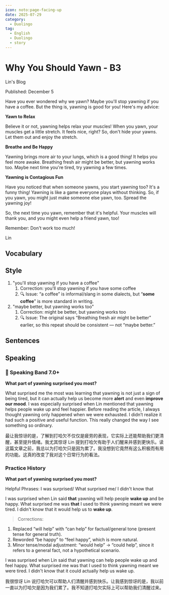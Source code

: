 ```yaml
---
icon: noto:page-facing-up
date: 2025-07-29
category:
  - Duolingo
tag:
  - English
  - Duolingo
  - story
---
```


# Why You Should Yawn - B3

Lin's Blog

Published: December 5

Have you ever wondered why we yawn? Maybe you'll stop yawning if you have a coffee. But the thing is, yawning is good for you! Here's my advice:

**Yawn to Relax**

Believe it or not, yawning helps relax your muscles! When you yawn, your muscles get a little stretch. It feels nice, right? So, don't hide your yawns. Let them out and enjoy the stretch.

**Breathe and Be Happy**

Yawning brings more air to your lungs, which is a good thing! It helps you feel more awake. Breathing fresh air might be better, but yawning works too. Maybe next time you're tired, try yawning a few times.

**Yawning is Contagious Fun**

Have you noticed that when someone yawns, you start yawning too? It's a funny thing! Yawning is like a game everyone plays without thinking. So, if you yawn, you might just make someone else yawn, too. Spread the yawning joy!

So, the next time you yawn, remember that it's helpful. Your muscles will thank you, and you might even help a friend yawn, too!

Remember: Don't work too much!

Lin

## Vocabulary

## Style

1.  "you'll stop yawning if you have a coffee"
    1. Correction: you'll stop yawning if you have some coffee
    2. 🔍 Issue: “a coffee” is informal/slang in some dialects, but “**some coffee**” is more standard in writing.
2.  "maybe better, but yawning works too"
    1. Correction: might be better, but yawning works too
    2. 🔍 Issue: The original says “Breathing fresh air might be better” earlier, so this repeat should be consistent — not “maybe better.”

## Sentences

## Speaking

### 🌟 Speaking Band 7.0+

**What part of yawning surprised you most?**

What surprised me the most was learning that yawning is not just a sign of being tired, but it can actually help us become more **alert** and even **improve our mood**. I was especially surprised when Lin mentioned that yawning helps people wake up and feel happier. Before reading the article, I always thought yawning only happened when we were exhausted. I didn’t realize it had such a positive and useful function. This really changed the way I see something so ordinary.

最让我惊讶的是，了解到打哈欠不仅仅是疲劳的表现，它实际上还能帮助我们更清醒，甚至提升情绪。我尤其惊讶 Lin 提到打哈欠有助于人们醒来并感到更快乐。读这篇文章之前，我总以为打哈欠只是因为累了。我没想到它竟然有这么积极而有用的功能。这真的改变了我对这个日常行为的看法。

### Practice History

**What part of yawning surprised you most?**

Helpful Phrases: I was surprised/ What surprised me/ I didn't know that

I was surprised when Lin said **that** yawning will help people **wake up** and be happy. What surprised me was **that** I used to think yawning meant we were tired. I didn't know that it would help us to **wake up**.

> Corrections:

1. Replaced “will help” with “can help” for factual/general tone (present tense for general truth).
2. Reworded “be happy” to “feel happy”, which is more natural.
3. Minor tense/modal adjustment: “would help” → “could help”, since it refers to a general fact, not a hypothetical scenario.

I was surprised when Lin said that yawning can help people wake up and feel happy. What surprised me was that I used to think yawning meant we were tired. I didn't know that it could actually help us wake up.

我很惊讶 Lin 说打哈欠可以帮助人们清醒并感到快乐。让我感到惊讶的是，我以前一直以为打哈欠是因为我们累了。我不知道打哈欠实际上可以帮助我们清醒过来。
